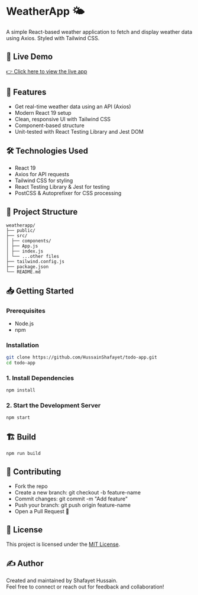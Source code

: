 # WeatherApp 🌤️

A simple React-based weather application to fetch and display weather data using Axios. Styled with Tailwind CSS.

## 🚀 Live Demo

[👉 Click here to view the live app](https://weatherdekhben.netlify.app/)

## 🚀 Features

- Get real-time weather data using an API (Axios)
- Modern React 19 setup
- Clean, responsive UI with Tailwind CSS
- Component-based structure
- Unit-tested with React Testing Library and Jest DOM

## 🛠️ Technologies Used

- React 19
- Axios for API requests
- Tailwind CSS for styling
- React Testing Library & Jest for testing
- PostCSS & Autoprefixer for CSS processing

## 📂 Project Structure
```plaintext
weatherapp/
├── public/
├── src/
│ ├── components/
│ ├── App.js
│ ├── index.js
│ └── ...other files
├── tailwind.config.js
├── package.json
└── README.md
```

## 📥 Getting Started

### Prerequisites

- Node.js
- npm

### Installation

```bash
git clone https://github.com/HussainShafayet/todo-app.git
cd todo-app
```
### 1. Install Dependencies
```bash
npm install
```
### 2. Start the Development Server
```bash
npm start
```
## 🏗️ Build
```bash
npm run build
```

## 🤝 Contributing

- Fork the repo
-  Create a new branch: git checkout -b feature-name
- Commit changes: git commit -m "Add feature"
- Push your branch: git push origin feature-name
- Open a Pull Request 🚀

## 📄 License
This project is licensed under the [MIT License](LICENSE).

## ✍️ Author
Created and maintained by Shafayet Hussain.  
Feel free to connect or reach out for feedback and collaboration!
